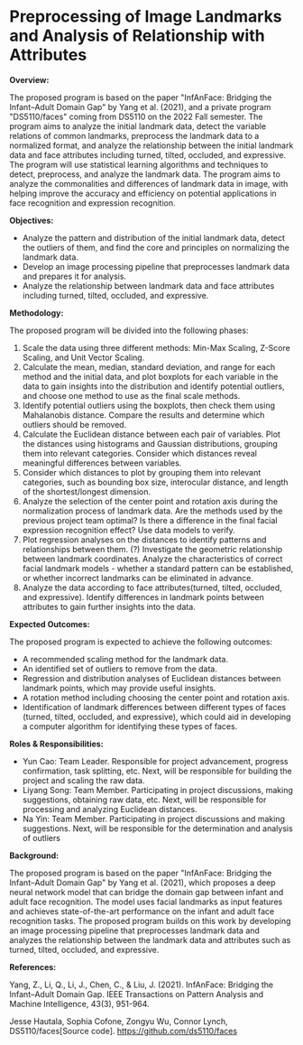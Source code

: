 # Preprocessing of Image Landmarks and Analysis of Relationship with Attributes

**Overview:**

The proposed program is based on the paper "InfAnFace: Bridging the Infant–Adult Domain Gap" by Yang et al. (2021), and a private program "DS5110/faces" coming from DS5110 on the 2022 Fall semester. The program aims to analyze the initial landmark data, detect the variable relations of common landmarks, preprocess the landmark data to a normalized format, and analyze the relationship between the initial landmark data and face attributes including turned, tilted, occluded, and expressive. The program will use statistical learning algorithms and techniques to detect, preprocess, and analyze the landmark data. The program aims to analyze the commonalities and differences of landmark data in image, with helping improve the accuracy and efficiency on potential applications in face recognition and expression recognition.

**Objectives:**

- Analyze the pattern and distribution of the initial landmark data, detect the outliers of them, and find the core and principles on normalizing the landmark data.
- Develop an image processing pipeline that preprocesses landmark data and prepares it for analysis.
- Analyze the relationship between landmark data and face attributes including turned, tilted, occluded, and expressive.

**Methodology:**

The proposed program will be divided into the following phases:

1. Scale the data using three different methods: Min-Max Scaling, Z-Score Scaling, and Unit Vector Scaling.
2. Calculate the mean, median, standard deviation, and range for each method and the initial data, and plot boxplots for each variable in the data to gain insights into the distribution and identify potential outliers, and choose one method to use as the final scale methods.
3. Identify potential outliers using the boxplots, then check them using Mahalanobis distance. Compare the results and determine which outliers should be removed.
4. Calculate the Euclidean distance between each pair of variables. Plot the distances using histograms and Gaussian distributions, grouping them into relevant categories. Consider which distances reveal meaningful differences between variables.
5. Consider which distances to plot by grouping them into relevant categories, such as bounding box size, interocular distance, and length of the shortest/longest dimension.
6. Analyze the selection of the center point and rotation axis during the normalization process of landmark data. Are the methods used by the previous project team optimal? Is there a difference in the final facial expression recognition effect? Use data models to verify.
7. Plot regression analyses on the distances to identify patterns and relationships between them. (?) Investigate the geometric relationship between landmark coordinates. Analyze the characteristics of correct facial landmark models - whether a standard pattern can be established, or whether incorrect landmarks can be eliminated in advance.
8.  Analyze the data according to face attributes(turned, tilted, occluded, and expressive). Identify differences in landmark points between attributes to gain further insights into the data.

**Expected Outcomes:**

The proposed program is expected to achieve the following outcomes:

- A recommended scaling method for the landmark data.
- An identified set of outliers to remove from the data.
- Regression and distribution analyses of Euclidean distances between landmark points, which may provide useful insights.
- A rotation method including choosing the center point and rotation axis.
- Identification of landmark differences between different types of faces (turned, tilted, occluded, and expressive), which could aid in developing a computer algorithm for identifying these types of faces.

**Roles & Responsibilities:**
- Yun Cao: Team Leader. Responsible for project advancement, progress confirmation, task splitting, etc. Next, will be responsible for building the project and scaling the raw data.
- Liyang Song: Team Member. Participating in project discussions, making suggestions, obtaining raw data, etc. Next, will be responsible for processing and analyzing Euclidean distances.
- Na Yin: Team Member. Participating in project discussions and making suggestions. Next, will be responsible for the determination and analysis of outliers

**Background:**

The proposed program is based on the paper "InfAnFace: Bridging the Infant–Adult Domain Gap" by Yang et al. (2021), which proposes a deep neural network model that can bridge the domain gap between infant and adult face recognition. The model uses facial landmarks as input features and achieves state-of-the-art performance on the infant and adult face recognition tasks. The proposed program builds on this work by developing an image processing pipeline that preprocesses landmark data and analyzes the relationship between the landmark data and attributes such as turned, tilted, occluded, and expressive.

**References:**

Yang, Z., Li, Q., Li, J., Chen, C., & Liu, J. (2021). InfAnFace: Bridging the Infant–Adult Domain Gap. IEEE Transactions on Pattern Analysis and Machine Intelligence, 43(3), 951-964.

Jesse Hautala, Sophia Cofone, Zongyu Wu, Connor Lynch, DS5110/faces[Source code]. https://github.com/ds5110/faces

